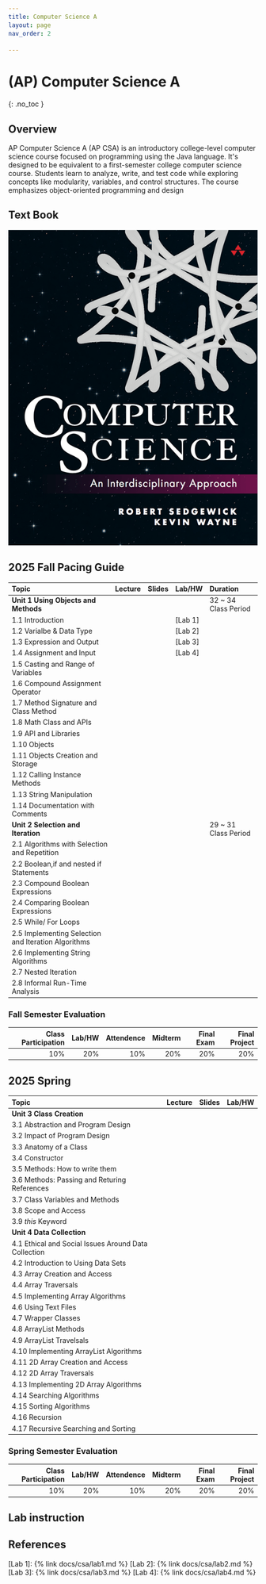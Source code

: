 ```yaml
---
title: Computer Science A
layout: page
nav_order: 2

---
```


# (AP) Computer Science A
{: .no_toc }


## Overview
AP Computer Science A (AP CSA) is an introductory college-level computer science course focused on programming using the Java language. It's designed to be equivalent to a first-semester college computer science course. Students learn to analyze, write, and test code while exploring concepts like modularity, variables, and control structures. The course emphasizes object-oriented programming and design
## Text Book
![](../../assets/images/CS.png)
## 2025 Fall Pacing Guide

| Topic                                               | Lecture              | Slides               | Lab/HW               |Duration|
|:----------------------------------------------------|:---------------------|:---------------------|:---------------------|:---|
| **Unit 1 Using Objects and Methods**                |||| 32 ~ 34 Class Period |
| 1.1 Introduction                                    ||| [Lab 1]              ||
| 1.2 Varialbe & Data Type                            ||| [Lab 2]              ||
| 1.3 Expression and Output                           ||| [Lab 3]              ||
| 1.4 Assignment and Input                            ||| [Lab 4]              ||
| 1.5 Casting and Range of Variables                  |||||
| 1.6 Compound Assignment Operator                    |||||
| 1.7 Method Signature and Class Method               |||||
| 1.8 Math Class and APIs                             |||||                               
| 1.9 API and Libraries                               |||||
| 1.10 Objects                                        |||||
| 1.11 Objects Creation and Storage                   |||||
| 1.12 Calling Instance Methods                       |||||
| 1.13 String Manipulation                            |||||
| 1.14 Documentation with Comments                    |||||
| **Unit 2 Selection and Iteration**                  ||                      | | 29 ~ 31 Class Period |
| 2.1 Algorithms with Selection and Repetition        |||||
| 2.2 Boolean,if and nested if Statements             |||||
| 2.3 Compound Boolean Expressions                    |||||
| 2.4 Comparing Boolean Expressions                   |||||
| 2.5 While/ For Loops                                |||||
| 2.5 Implementing Selection and Iteration Algorithms |||||
| 2.6 Implementing String Algorithms                  |||||
| 2.7 Nested Iteration                                |||||
| 2.8 Informal Run-Time Analysis                      |||||


### Fall Semester Evaluation

| Class Participation | Lab/HW|Attendence |Midterm |Final Exam | Final Project |
|--:|-----:|------:|---:|---:|--:|
| 10%| 20%|10%|20%|20%|20%|

## 2025 Spring

| Topic                                        | Lecture          |Slides|Lab/HW|
|:---------------------------------------------|:------------------|:------|:---|
| **Unit 3 Class Creation**                    |||| 20 ~ 22 Class Period |
| 3.1 Abstraction and Program Design           |||||
| 3.2 Impact of Program Design                 |||||
| 3.3 Anatomy of a Class                       |||||
| 3.4 Constructor                              |||||
| 3.5 Methods: How to write them               |||||
| 3.6 Methods: Passing and Returing References |||||
| 3.7 Class Variables and Methods              |||||
| 3.8 Scope and Access                         |||||
| 3.9 *this* Keyword                           |||||
| **Unit 4 Data Collection**                   ||||50 ~ 52 Class Period|
| 4.1 Ethical and Social Issues Around Data Collection |||||
|4.2 Introduction to Using Data Sets |||||
|4.3 Array Creation and Access |||||
|4.4 Array Traversals |||||
|4.5 Implementing Array Algorithms |||||
|4.6 Using Text Files |||||
|4.7 Wrapper Classes |||||
|4.8 ArrayList Methods |||||
|4.9 ArrayList Travelsals |||||
|4.10 Implementing ArrayList Algorithms |||||
|4.11 2D Array Creation and Access |||||
|4.12 2D Array Traversals |||||
|4.13 Implementing 2D Array Algorithms |||||
|4.14 Searching Algorithms |||||
|4.15 Sorting Algorithms |||||
|4.16 Recursion |||||
|4.17 Recursive Searching and Sorting |||||

### Spring Semester Evaluation

| Class Participation | Lab/HW|Attendence |Midterm |Final Exam | Final Project |
|--:|-----:|------:|---:|---:|--:|
| 10%| 20%|10%|20%|20%|20%|

## Lab instruction
## References


[Lab 1]: {% link docs/csa/lab1.md %}
[Lab 2]: {% link docs/csa/lab2.md %}
[Lab 3]: {% link docs/csa/lab3.md %}
[Lab 4]: {% link docs/csa/lab4.md %}






